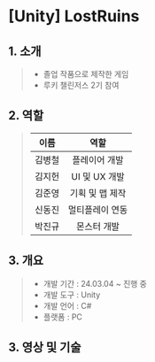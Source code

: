 # [Unity] LostRuins

## 1. 소개
> - 졸업 작품으로 제작한 게임
> - 루키 챌린저스 2기 참여

## 2. 역할
> | 이름 | 역할 |
> |:---:|:---:|
> | 김병철 | 플레이어 개발 |
> | 김지헌 | UI 및 UX 개발 |
> | 김준영 | 기획 및 맵 제작 |
> | 신동진 | 멀티플레이 연동  |
> | 박진규 | 몬스터 개발 |
## 3. 개요
> - 개발 기간 : 24.03.04 ~ 진행 중
> - 개발 도구 : Unity
> - 개발 언어 : C#
> - 플랫폼 : PC
## 3. 영상 및 기술
